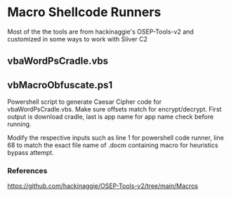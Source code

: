 # Macro Shellcode Runners
Most of the the tools are from hackinaggie's OSEP-Tools-v2 and customized in some ways to work with Sliver C2

## vbaWordPsCradle.vbs



## vbMacroObfuscate.ps1
Powershell script to generate Caesar Cipher code for vbaWordPsCradle.vbs. Make sure offsets match for encrypt/decrypt. First output is download cradle, last is app name for app name check before running.

Modify the respective inputs such as line 1 for powershell code runner, line 68 to match the exact file name of .docm containing macro for heuristics bypass attempt. 


### References
https://github.com/hackinaggie/OSEP-Tools-v2/tree/main/Macros